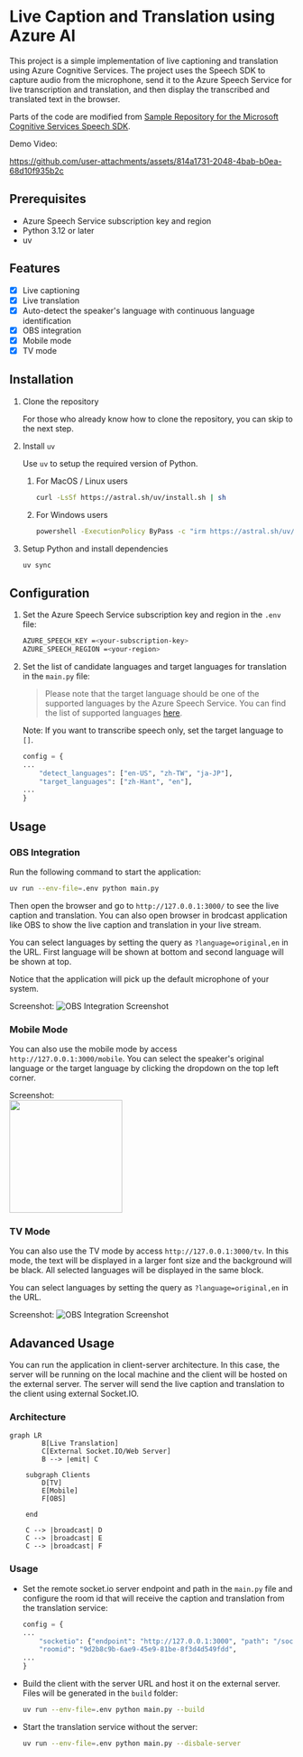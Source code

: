 # Live Caption and Translation using Azure AI

This project is a simple implementation of live captioning and translation using Azure Cognitive Services. The project uses the Speech SDK to capture audio from the microphone, send it to the Azure Speech Service for live transcription and translation, and then display the transcribed and translated text in the browser.

Parts of the code are modified from [Sample Repository for the Microsoft Cognitive Services Speech SDK](https://github.com/Azure-Samples/cognitive-services-speech-sdk).

Demo Video:

https://github.com/user-attachments/assets/814a1731-2048-4bab-b0ea-68d10f935b2c




## Prerequisites

- Azure Speech Service subscription key and region
- Python 3.12 or later
- uv

## Features

- [x] Live captioning
- [x] Live translation
- [x] Auto-detect the speaker's language with continuous language identification
- [x] OBS integration
- [x] Mobile mode
- [x] TV mode

## Installation

1. Clone the repository

    For those who already know how to clone the repository, you can skip to the next step.

2. Install `uv`

    Use `uv` to setup the required version of Python.

    1. For MacOS / Linux users

        ```bash
        curl -LsSf https://astral.sh/uv/install.sh | sh
        ```

    2. For Windows users

        ```bash
        powershell -ExecutionPolicy ByPass -c "irm https://astral.sh/uv/install.ps1 | iex"
        ```

3. Setup Python and install dependencies

    ```bash
    uv sync
    ```

## Configuration

1. Set the Azure Speech Service subscription key and region in the `.env` file:

    ```bash
    AZURE_SPEECH_KEY =<your-subscription-key>
    AZURE_SPEECH_REGION =<your-region>
    ```

2. Set the list of candidate languages and target languages for translation in the `main.py` file:
    > Please note that the target language should be one of the supported languages by the Azure Speech Service. You can find the list of supported languages [here](https://docs.microsoft.com/en-us/azure/cognitive-services/speech-service/language-support).

    Note: If you want to transcribe speech only, set the target language to `[]`.

    ```python
    config = {
    ...
        "detect_languages": ["en-US", "zh-TW", "ja-JP"],
        "target_languages": ["zh-Hant", "en"],
    ...
    }
    ```

## Usage

### OBS Integration

Run the following command to start the application:

```bash
uv run --env-file=.env python main.py 
```

Then open the browser and go to `http://127.0.0.1:3000/` to see the live caption and translation. You can also open browser in brodcast application like OBS to show the live caption and translation in your live stream.

You can select languages by setting the query as `?language=original,en` in the URL. First language will be shown at bottom and second language will be shown at top.

Notice that the application will pick up the default microphone of your system.

Screenshot:
![OBS Integration Screenshot](./static/obs.png)

### Mobile Mode

You can also use the mobile mode by access `http://127.0.0.1:3000/mobile`. You can select the speaker's original language or the target language by clicking the dropdown on the top left corner.

<summary>Screenshot:</summary>
<img src="./static/mobile.jpg" width="200px"/>

### TV Mode

You can also use the TV mode by access `http://127.0.0.1:3000/tv`. In this mode, the text will be displayed in a larger font size and the background will be black. All selected languages will be displayed in the same block.

You can select languages by setting the query as `?language=original,en` in the URL.

Screenshot:
![OBS Integration Screenshot](./static/tv.png)

## Adavanced Usage

You can run the application in client-server architecture. In this case, the server will be running on the local machine and the client will be hosted on the external server. The server will send the live caption and translation to the client using external Socket.IO.

### Architecture

```mermaid
graph LR
        B[Live Translation]
        C[External Socket.IO/Web Server]
        B --> |emit| C

    subgraph Clients
        D[TV]
        E[Mobile]
        F[OBS]

    end

    C --> |broadcast| D
    C --> |broadcast| E
    C --> |broadcast| F
```

### Usage

- Set the remote socket.io server endpoint and path in the `main.py` file and configure the  room id that will receive the caption and translation from the translation service:

    ```python
    config = {
    ...
        "socketio": {"endpoint": "http://127.0.0.1:3000", "path": "/socket.io"},
        "roomid": "9d2b8c9b-6ae9-45e9-81be-8f3d4d549fdd",
    ...
    }
    ```

- Build the client with the server URL and host it on the external server. Files will be generated in the `build` folder:

    ```bash
    uv run --env-file=.env python main.py --build
    ```

- Start the translation service without the server:

    ```bash
    uv run --env-file=.env python main.py --disbale-server
    ```
